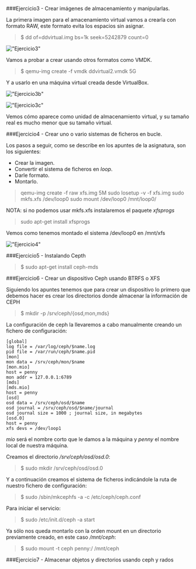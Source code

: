 ###Ejercicio3 - Crear imágenes de almacenamiento y manipularlas.

La primera imagen para el amacenamiento virtual vamos a crearla con formato RAW, este formato evita los espacios sin asignar. 

> $ dd of=ddvirtual.img bs=1k seek=5242879 count=0

!["Ejercicio3"](https://raw.github.com/rogegg/IV-GII-13-14/master/Tema4/capturas/ej3.png)


Vamos a probar a crear usando otros formatos como VMDK.

> $ qemu-img create -f vmdk ddvirtual2.vmdk 5G

Y a usarlo en una máquina virtual creada desde VirtualBox.

!["Ejercicio3b"](https://raw.github.com/rogegg/IV-GII-13-14/master/Tema4/capturas/ej3b.png)

!["Ejercicio3c"](https://raw.github.com/rogegg/IV-GII-13-14/master/Tema4/capturas/ej3c.png)

Vemos cómo aparece como unidad de almacenamiento virtual, y su tamaño real es mucho menor que su tamaño virtual.




###Ejercicio4 - Crear uno o vario sistemas de ficheros en bucle.

Los pasos a seguir, como se describe en los apuntes de la asignatura, son los siguientes:
- Crear la imagen.
- Convertir el sistema de ficheros en *loop*.
- Darle formato.
- Montarlo.


> qemu-img create -f raw xfs.img 5M
sudo losetup -v -f xfs.img
sudo mkfs.xfs /dev/loop0
sudo mount /dev/loop0 /mnt/loop0/


NOTA: si no podemos usar mkfs.xfs instalaremos el paquete *xfsprogs*

> sudo apt-get install xfsprogs


Vemos como tenemos montado el sistema /dev/loop0 en /mnt/xfs

!["Ejercicio4"](https://raw.github.com/rogegg/IV-GII-13-14/master/Tema4/capturas/ej4.png)



###Ejercicio5 - Instalando Cepth

> $ sudo apt-get install ceph-mds


###Ejercicio6 - Crear un dispositivo Ceph usando BTRFS o XFS

Siguiendo los apuntes tenemos que para crear un dispositivo lo primero que debemos hacer es crear los directorios donde almacenar la información de CEPH

> $ mkdir -p /srv/ceph/{osd,mon,mds}

La configuración de ceph la llevaremos a cabo manualmente creando un fichero de configuración:

	[global]
	log file = /var/log/ceph/$name.log
	pid file = /var/run/ceph/$name.pid
	[mon]
	mon data = /srv/ceph/mon/$name
	[mon.mio]
	host = penny
	mon addr = 127.0.0.1:6789
	[mds]
	[mds.mio]
	host = penny
	[osd]
	osd data = /srv/ceph/osd/$name
	osd journal = /srv/ceph/osd/$name/journal
	osd journal size = 1000 ; journal size, in megabytes
	[osd.0]
	host = penny
	xfs devs = /dev/loop1


*mio* será el nombre corto que le damos a la máquina y *penny* el nombre local de nuestra máquina.


Creamos el directorio */srv/ceph/osd/osd.0*:

> $ sudo mkdir /srv/ceph/osd/osd.0

Y a continuación creamos el sistema de ficheros indicándole la ruta de nuestro fichero de configuración:

> $ sudo /sbin/mkcephfs -a -c /etc/ceph/ceph.conf

Para iniciar el servicio:

> $ sudo /etc/init.d/ceph -a start

Ya sólo nos queda montarlo con la orden mount en un directorio previamente creado, en este caso */mnt/ceph*:

> $ sudo mount -t ceph penny:/ /mnt/ceph



###Ejercicio7 - Almacenar objetos y directorios usando ceph y rados






